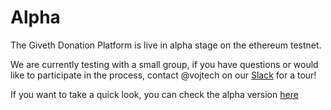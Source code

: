 # Alpha

The Giveth Donation Platform is live in alpha stage on the ethereum testnet.

We are currently testing with a small group, if you have questions or would like to participate in the process,
contact @vojtech on our [Slack](http://slack.giveth.io) for a tour!

If you want to take a quick look, you can check the alpha version [here](https://mvp.giveth.io/)
